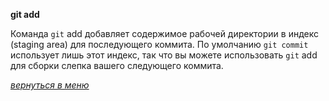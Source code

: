 **git add**

Команда `git` add добавляет содержимое рабочей директории в индекс (staging area) для последующего коммита. По умолчанию `git commit` использует лишь этот индекс, так что вы можете использовать `git` add для сборки слепка вашего следующего коммита.


_[вернуться в меню](./README.md)_